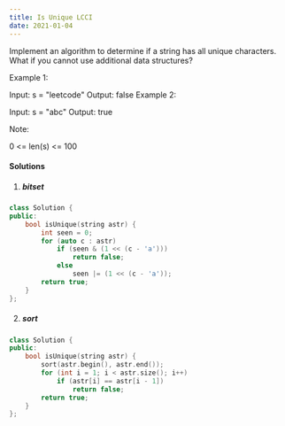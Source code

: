```yaml
---
title: Is Unique LCCI
date: 2021-01-04
---
```

Implement an algorithm to determine if a string has all unique characters. What if you cannot use additional data structures?

Example 1:

Input: s = "leetcode"
Output: false
Example 2:

Input: s = "abc"
Output: true
 

Note:

0 <= len(s) <= 100

#### Solutions

1. ##### bitset

```cpp
class Solution {
public:
    bool isUnique(string astr) {
        int seen = 0;
        for (auto c : astr)
            if (seen & (1 << (c - 'a')))
                return false;
            else
                seen |= (1 << (c - 'a'));
        return true;
    }
};
```

2. ##### sort

```cpp
class Solution {
public:
    bool isUnique(string astr) {
        sort(astr.begin(), astr.end());
        for (int i = 1; i < astr.size(); i++)
            if (astr[i] == astr[i - 1])
                return false;
        return true;
    }
};
```